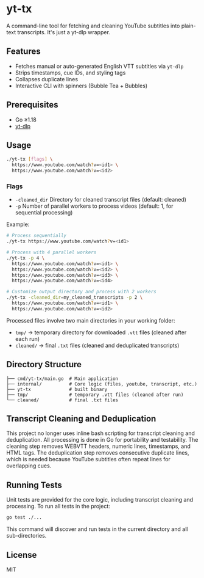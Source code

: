 # yt-tx

A command-line tool for fetching and cleaning YouTube subtitles into plain-text transcripts.
It's just a yt-dlp wrapper.

## Features

- Fetches manual or auto-generated English VTT subtitles via `yt-dlp`
- Strips timestamps, cue IDs, and styling tags
- Collapses duplicate lines
- Interactive CLI with spinners (Bubble Tea + Bubbles)

## Prerequisites

- Go ≥1.18
- [yt-dlp](https://github.com/yt-dlp/yt-dlp)

## Usage

```bash
./yt-tx [flags] \
  https://www.youtube.com/watch?v=<id1> \
  https://www.youtube.com/watch?v=<id2>
```

### Flags

- `-cleaned_dir` Directory for cleaned transcript files (default: cleaned)
- `-p` Number of parallel workers to process videos (default: 1, for sequential processing)

Example:

```bash
# Process sequentially
./yt-tx https://www.youtube.com/watch?v=<id1>

# Process with 4 parallel workers
./yt-tx -p 4 \
  https://www.youtube.com/watch?v=<id1> \
  https://www.youtube.com/watch?v=<id2> \
  https://www.youtube.com/watch?v=<id3> \
  https://www.youtube.com/watch?v=<id4>

# Customize output directory and process with 2 workers
./yt-tx -cleaned_dir=my_cleaned_transcripts -p 2 \
  https://www.youtube.com/watch?v=<id1> \
  https://www.youtube.com/watch?v=<id2>
```

Processed files involve two main directories in your working folder:

- `tmp/` → temporary directory for downloaded `.vtt` files (cleaned after each run)
- `cleaned/` → final `.txt` files (cleaned and deduplicated transcripts)

## Directory Structure

```text
├── cmd/yt-tx/main.go  # Main application
├── internal/          # Core logic (files, youtube, transcript, etc.)
├── yt-tx              # built binary
├── tmp/               # temporary .vtt files (cleaned after run)
└── cleaned/           # final .txt files
```

## Transcript Cleaning and Deduplication

This project no longer uses inline bash scripting for transcript cleaning and deduplication. All processing is done in Go for portability and testability. The cleaning step removes WEBVTT headers, numeric lines, timestamps, and HTML tags. The deduplication step removes consecutive duplicate lines, which is needed because YouTube subtitles often repeat lines for overlapping cues.

## Running Tests

Unit tests are provided for the core logic, including transcript cleaning and processing. To run all tests in the project:

```bash
go test ./...
```

This command will discover and run tests in the current directory and all sub-directories.

## License

MIT
